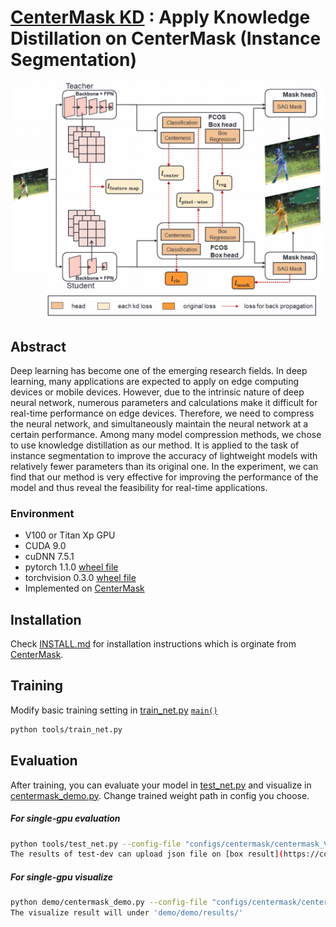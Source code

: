 # [CenterMask KD](https://arxiv.org/abs/1911.06667) : Apply Knowledge Distillation on CenterMask (Instance Segmentation)


![architecture](architecture.png)

## Abstract

Deep learning has become one of the emerging research fields. In deep learning, many applications are expected to apply on edge computing devices or mobile devices. However, due to the intrinsic nature of deep neural network, numerous parameters and calculations make it difficult for real-time performance on edge devices. Therefore, we need to compress the neural network, and simultaneously maintain the neural network at a certain performance. Among many model compression methods, we chose to use knowledge distillation as our method. It is applied to the task of instance segmentation to improve the accuracy of lightweight models with relatively fewer parameters than its original one. In the experiment, we can find that our method is very effective for improving the performance of the model and thus reveal the feasibility for real-time applications.

### Environment
- V100 or Titan Xp GPU
- CUDA 9.0 
- cuDNN 7.5.1 
- pytorch 1.1.0 [wheel file](https://download.pytorch.org/whl/cu90/torch-1.1.0-cp35-cp35m-linux_x86_64.whl)
- torchvision 0.3.0 [wheel file](https://download.pytorch.org/whl/cu90/torchvision-0.3.0-cp35-cp35m-manylinux1_x86_64.whl)
- Implemented on [CenterMask](https://github.com/youngwanLEE/CenterMask)  

## Installation
Check [INSTALL.md](INSTALL.md) for installation instructions which is orginate from [CenterMask](https://github.com/youngwanLEE/CenterMask).

## Training
Modify basic training setting in [train_net.py](tools/train_net.py) [``main()``](https://github.com/yuchieh0710/centermask_good/blob/master/tools/train_net.py#L142)

```bash
python tools/train_net.py  
```

## Evaluation

After training, you can evaluate your model in [test_net.py](tools/test_net.py) and visualize in [centermask_demo.py](demo/centermask_demo.py).
Change trained weight path in config you choose. 

##### For single-gpu evaluation 
```bash
python tools/test_net.py --config-file "configs/centermask/centermask_V_19_eSE_FPN_lite_res600_ms_bs16_4x.yaml" 
The results of test-dev can upload json file on [box result](https://competitions.codalab.org/competitions/20794#participate-get-data) & [segm result](https://competitions.codalab.org/competitions/20796#participate-get-data)
```

##### For single-gpu visualize 
```bash
python demo/centermask_demo.py --config-file "configs/centermask/centermask_V_19_eSE_FPN_lite_res600_ms_bs16_4x.yaml"  --weights "tools/checkpoints/student/model_0360000.pth"  --input "demo/test_image"  --output_dir "demo/results/test_result"
The visualize result will under 'demo/demo/results/'
```
